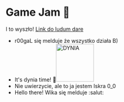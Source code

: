 # Game Jam 🥹
I to wyszło! [Link do ludum dare](https://ldjam.com/events/ludum-dare/52/grave-harvest)

- r00gaL się melduje że wszystko działa B)
- It's dynia time! 🎃<img src="https://img.freepik.com/premium-vector/pixel-art-halloween-pumpkin-icon-8bit-game-white-background_360488-235.jpg?w=2000" alt="DYNIA" width="100"/>
- Nie uwierzycie, ale to ja jestem Iskra 0_0
- Hello there! Wika się melduje :salut:
